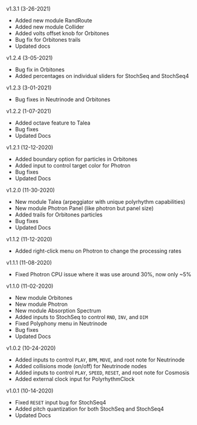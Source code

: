 v1.3.1 (3-26-2021)
- Added new module RandRoute
- Added new module Collider
- Added volts offset knob for Orbitones
- Bug fix for Orbitones trails
- Updated docs

v1.2.4 (3-05-2021)
- Bug fix in Orbitones
- Added percentages on individual sliders for StochSeq and StochSeq4

v1.2.3 (3-01-2021)
- Bug fixes in Neutrinode and Orbitones

v1.2.2 (1-07-2021)
- Added octave feature to Talea
- Bug fixes
- Updated Docs

v1.2.1 (12-12-2020)
- Added boundary option for particles in Orbitones
- Added input to control target color for Photron
- Bug fixes
- Updated Docs

v1.2.0 (11-30-2020)
- New module Talea (arpeggiator with unique polyrhythm capabilities)
- New module Photron Panel (like photron but panel size)
- Added trails for Orbitones particles
- Bug fixes
- Updated Docs

v1.1.2 (11-12-2020)
- Added right-click menu on Photron to change the processing rates

v1.1.1 (11-08-2020)
- Fixed Photron CPU issue where it was use around 30%, now only ~5%

v1.1.0 (11-02-2020)
- New module Orbitones
- New module Photron
- New module Absorption Spectrum
- Added inputs to StochSeq to control `RND`, `INV`, and `DIM`
- Fixed Polyphony menu in Neutrinode
- Bug fixes
- Updated Docs


v1.0.2 (10-24-2020)
- Added inputs to control `PLAY`, `BPM`, `MOVE`, and root note for Neutrinode
- Added collisions mode (on/off) for Neutrinode nodes
- Added inputs to control `PLAY`, `SPEED`, `RESET`, and root note for Cosmosis
- Added external clock input for PolyrhythmClock


v1.0.1 (10-14-2020)
- Fixed `RESET` input bug for StochSeq4
- Added pitch quantization for both StochSeq and StochSeq4
- Updated Docs
